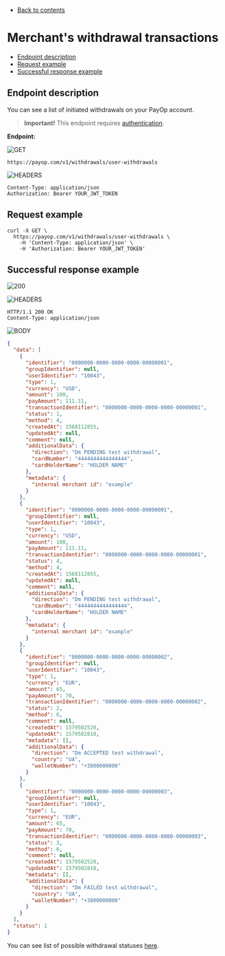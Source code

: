* [Back to contents](../Readme.md#contents)

# Merchant's withdrawal transactions

* [Endpoint description](#endpoint-description)
* [Request example](#request-example)
* [Successful response example](#successful-response-example)

## Endpoint description

You can see a list of initiated withdrawals on your PayOp account.

> **Important!** This endpoint requires [authentication](../Authentication/bearerAuthentication.md).

**Endpoint:**

![GET](https://img.shields.io/badge/-GET-blue?style=for-the-badge)

```shell
https://payop.com/v1/withdrawals/user-withdrawals
```

![HEADERS](https://img.shields.io/badge/-HEADERS-yellowgreen?style=for-the-badge)

```shell
Content-Type: application/json
Authorization: Bearer YOUR_JWT_TOKEN
```

## Request example

```shell
curl -X GET \
  https://payop.com/v1/withdrawals/user-withdrawals \
    -H 'Content-Type: application/json' \
    -H 'Authorization: Bearer YOUR_JWT_TOKEN'
```

## Successful response example

![200](https://img.shields.io/badge/200-OK-blue?style=for-the-badge)

![HEADERS](https://img.shields.io/badge/-Headers-yellowgreen?style=for-the-badge)

```shell
HTTP/1.1 200 OK
Content-Type: application/json
```

![BODY](https://img.shields.io/badge/-BODY-blueviolet?style=for-the-badge)

```json
{
  "data": [
    {
      "identifier": "0000000-0000-0000-0000-00000001",
      "groupIdentifier": null,
      "userIdentifier": "10043",
      "type": 1,
      "currency": "USD",
      "amount": 100,
      "payAmount": 111.11,
      "transactionIdentifier": "0000000-0000-0000-0000-00000001",
      "status": 1,
      "method": 4,
      "createdAt": 1568112855,
      "updatedAt": null,
      "comment": null,
      "additionalData": {
        "direction": "Dm PENDING test withdrawal",
        "cardNumber": "4444444444444444",
        "cardHolderName": "HOLDER NAME"
      },
      "metadata": {
        "internal merchant id": "example"
      }
    },
    {
      "identifier": "0000000-0000-0000-0000-00000001",
      "groupIdentifier": null,
      "userIdentifier": "10043",
      "type": 1,
      "currency": "USD",
      "amount": 100,
      "payAmount": 111.11,
      "transactionIdentifier": "0000000-0000-0000-0000-00000001",
      "status": 4,
      "method": 4,
      "createdAt": 1568112855,
      "updatedAt": null,
      "comment": null,
      "additionalData": {
        "direction": "Dm PENDING test withdrawal",
        "cardNumber": "4444444444444444",
        "cardHolderName": "HOLDER NAME"
      },
      "metadata": {
        "internal merchant id": "example"
      }
    },
    {
      "identifier": "0000000-0000-0000-0000-00000002",
      "groupIdentifier": null,
      "userIdentifier": "10043",
      "type": 1,
      "currency": "EUR",
      "amount": 65,
      "payAmount": 70,
      "transactionIdentifier": "0000000-0000-0000-0000-00000002",
      "status": 2,
      "method": 6,
      "comment": null,
      "createdAt": 1579502520,
      "updatedAt": 1579502818,
      "metadata": [],
      "additionalData": {
        "direction": "Dm ACCEPTED test withdrawal",
        "country": "UA",
        "walletNumber": "+3800000000"
      }
    },
    {
      "identifier": "0000000-0000-0000-0000-00000003",
      "groupIdentifier": null,
      "userIdentifier": "10043",
      "type": 1,
      "currency": "EUR",
      "amount": 65,
      "payAmount": 70,
      "transactionIdentifier": "0000000-0000-0000-0000-00000003",
      "status": 3,
      "method": 6,
      "comment": null,
      "createdAt": 1579502520,
      "updatedAt": 1579502818,
      "metadata": [],
      "additionalData": {
        "direction": "Dm FAILED test withdrawal",
        "country": "UA",
        "walletNumber": "+3800000000"
      }
    }
  ],
  "status": 1
}
```

You can see list of possible withdrawal statuses [here](getWithdrawal.md#withdrawal-statuses).
